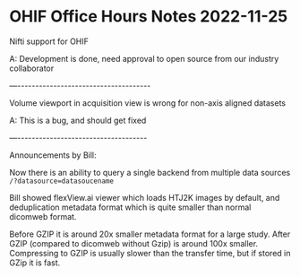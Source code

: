# OHIF Office Hours Notes 2022-11-25

Nifti support for OHIF

A: Development is done, need approval to open source from our industry collaborator

—-------------------------------------

Volume viewport in acquisition view is wrong for non-axis aligned datasets

A: This is a bug, and should get fixed

—------------------------------------

Announcements by Bill:

Now there is an ability to query a single backend from multiple data sources `/?datasource=datasoucename`

Bill showed flexView.ai viewer which loads HTJ2K images by default, and deduplication metadata format which is quite smaller than normal dicomweb format.

Before GZIP it is around 20x smaller metadata format for a large study.
After GZIP (compared to dicomweb without Gzip) is around 100x smaller.
Compressing to GZIP is usually slower than the transfer time, but if stored in GZip it is fast.
